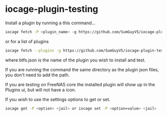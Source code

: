 # iocage-plugin-testing

Install a plugin by running a this command...

```sh
iocage fetch -P <plugin_name> -g https://github.com/SumGuyV5/iocage-plugin-testing.git --update
```
or for a list of plugins
```sh
iocage fetch --plugins -g https://github.com/SumGuyV5/iocage-plugin-testing.git --update
```

where btfs.json is the name of the plugin you wish to install and test.

If you are running the command the same directory as the plugin json files, you don't need to add the path.

If you are testing on FreeNAS core the installed plugin will show up in the Plugins ui, but will not have a icon.

If you wish to use the settings options to get or set.

```sh
iocage get -P <option> <jail> or iocage set -P <option=value> <jail>
```
